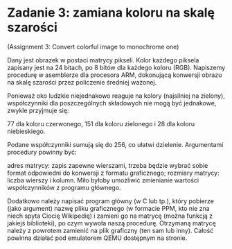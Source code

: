 Zadanie 3: zamiana koloru na skalę szarości 
=============
(Assignment 3: Convert colorful image to monochrome one)

Dany jest obrazek w postaci matrycy pikseli. Kolor każdego piksela zapisany jest na 24 bitach, po 8 bitów dla każdego koloru (RGB). Napiszemy procedurę w asemblerze dla procesora ARM, dokonującą konwersji obrazu na skalę szarości przez policzenie średniej ważonej.

Ponieważ oko ludzkie niejednakowo reaguje na kolory (najsilniej na zielony), współczynniki dla poszczególnych składowych nie mogą być jednakowe, zwykle przyjmuje się:

77 dla koloru czerwonego,
151 dla koloru zielonego i
28 dla koloru niebieskiego.

Podane współczynniki sumują się do 256, co ułatwi dzielenie.
Argumentami procedury powinny być:

adres matrycy: zapis zapewne wierszami, trzeba będzie wybrać sobie format odpowiedni do konwersji z formatu graficznego;
rozmiary matrycy: liczba wierszy i kolumn.
Miło byłoby umożliwić zmienianie wartości współczynników z programu głównego.

Dodatkowo należy napisać program główny (w C lub tp.), który pobierze (jako argument) nazwę pliku graficznego (w formacie PPM, kto nie zna niech spyta Ciocię Wikipedię) i zamieni go na matrycę (można funkcją z jakiejś biblioteki), po czym wywoła naszą procedurę. Otrzymaną matrycę należy z powrotem zamienić na plik graficzny (ten sam lub inny). Całość powinna działać pod emulatorem QEMU dostępnym na stronie.
